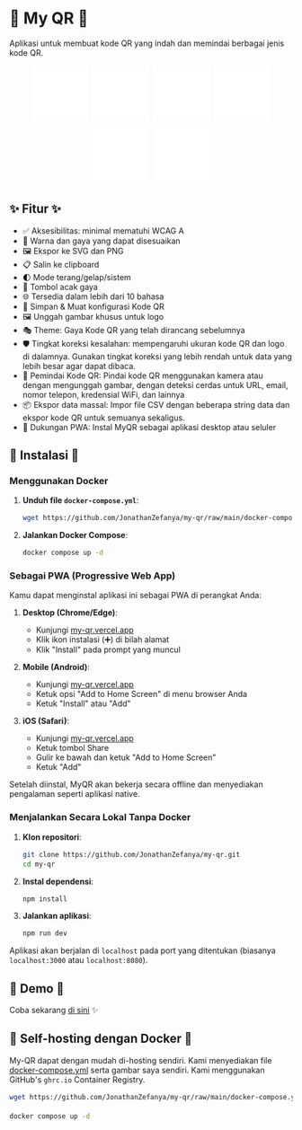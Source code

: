 # 🌟 My QR 🌟

Aplikasi untuk membuat kode QR yang indah dan memindai berbagai jenis kode QR.

<div style="display:flex; flex-direction:row; flex-wrap:wrap; justify-content:center; gap:8px;">
    <a href="#"><img width="100" src="public/presets/default.svg" /></a>
    <a href="https://www.padlet.com"><img width="100" src="public/presets/padlet.svg" /></a>
    <a href="https://www.uilicious.com"><img width="100" src="public/presets/uilicious.svg" /></a>
    <a href="https://www.supabase.com"><img width="100" src="public/presets/supabase-green.svg" /></a>
    <a href="https://www.vercel.com"><img width="100" src="public/presets/vercel-dark.svg" /></a>
    <a href="https://viteconf.org/"><img width="100" src="public/presets/viteconf2023.svg" /></a>
</div>

## ✨ Fitur ✨

- ✅ Aksesibilitas: minimal mematuhi WCAG A
- 🎨 Warna dan gaya yang dapat disesuaikan
- 🖼️ Ekspor ke SVG dan PNG
- 📋 Salin ke clipboard
- 🌓 Mode terang/gelap/sistem
- 🎲 Tombol acak gaya
- 🌐 Tersedia dalam lebih dari 10 bahasa
- 💾 Simpan & Muat konfigurasi Kode QR
- 🖼️ Unggah gambar khusus untuk logo
- 🎭 Theme: Gaya Kode QR yang telah dirancang sebelumnya
- 🛡️ Tingkat koreksi kesalahan: mempengaruhi ukuran kode QR dan logo di dalamnya. Gunakan tingkat koreksi yang lebih rendah untuk data yang lebih besar agar dapat dibaca.
- 📱 Pemindai Kode QR: Pindai kode QR menggunakan kamera atau dengan mengunggah gambar, dengan deteksi cerdas untuk URL, email, nomor telepon, kredensial WiFi, dan lainnya
- 📦 Ekspor data massal: Impor file CSV dengan beberapa string data dan ekspor kode QR untuk semuanya sekaligus.
- 📲 Dukungan PWA: Instal MyQR sebagai aplikasi desktop atau seluler

## 🚀 Instalasi 🚀

### Menggunakan Docker
1. **Unduh file `docker-compose.yml`**:
    ```bash
    wget https://github.com/JonathanZefanya/my-qr/raw/main/docker-compose.yml
    ```

2. **Jalankan Docker Compose**:
    ```bash
    docker compose up -d
    ```

### Sebagai PWA (Progressive Web App)
Kamu dapat menginstal aplikasi ini sebagai PWA di perangkat Anda:

1. **Desktop (Chrome/Edge)**:
   - Kunjungi [my-qr.vercel.app](https://my-qr-delta.vercel.app/)
   - Klik ikon instalasi (➕) di bilah alamat
   - Klik "Install" pada prompt yang muncul

2. **Mobile (Android)**:
   - Kunjungi [my-qr.vercel.app](https://my-qr-delta.vercel.app/)
   - Ketuk opsi "Add to Home Screen" di menu browser Anda
   - Ketuk "Install" atau "Add"

3. **iOS (Safari)**:
   - Kunjungi [my-qr.vercel.app](https://my-qr-delta.vercel.app/)
   - Ketuk tombol Share
   - Gulir ke bawah dan ketuk "Add to Home Screen"
   - Ketuk "Add"

Setelah diinstal, MyQR akan bekerja secara offline dan menyediakan pengalaman seperti aplikasi native.

### Menjalankan Secara Lokal Tanpa Docker
1. **Klon repositori**:
    ```bash
    git clone https://github.com/JonathanZefanya/my-qr.git
    cd my-qr
    ```

2. **Instal dependensi**:
    ```bash
    npm install
    ```

3. **Jalankan aplikasi**:
    ```bash
    npm run dev
    ```

Aplikasi akan berjalan di `localhost` pada port yang ditentukan (biasanya `localhost:3000` atau `localhost:8080`).

## 📸 Demo 📸

Coba sekarang [di sini](https://my-qr-delta.vercel.app/) ✨

## 🐋 Self-hosting dengan Docker 🐋

My-QR dapat dengan mudah di-hosting sendiri. Kami menyediakan file [docker-compose.yml](docker-compose.yml) serta gambar saya sendiri. Kami menggunakan GitHub's `ghrc.io` Container Registry.

```bash
wget https://github.com/JonathanZefanya/my-qr/raw/main/docker-compose.yml

docker compose up -d
```